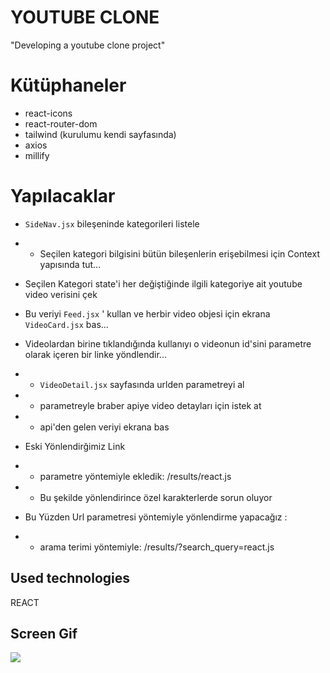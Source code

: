 
<h1> YOUTUBE CLONE </h1>

"Developing a youtube clone project"

# Kütüphaneler

- react-icons
- react-router-dom
- tailwind (kurulumu kendi sayfasında)
- axios
- millify

# Yapılacaklar

- `SideNav.jsx` bileşeninde kategorileri listele
- - Seçilen kategori bilgisini bütün bileşenlerin erişebilmesi için Context yapısında tut...

- Seçilen Kategori state'i her değiştiğinde ilgili kategoriye ait youtube video verisini çek
- Bu veriyi `Feed.jsx` ' kullan ve herbir video objesi için ekrana `VideoCard.jsx` bas...

- Videolardan birine tıklandığında kullanıyı o videonun id'sini parametre olarak içeren bir linke yöndlendir...
- - `VideoDetail.jsx` sayfasında urlden parametreyi al
- - parametreyle braber apiye video detayları için istek at
- - api'den gelen veriyi ekrana bas

- Eski Yönlendirğimiz Link
- - parametre yöntemiyle ekledik:
    /results/react.js
- - Bu şekilde yönlendirince özel karakterlerde sorun oluyor

- Bu Yüzden Url parametresi yöntemiyle yönlendirme yapacağız :
- - arama terimi yöntemiyle:
    /results/?search_query=react.js


<h2> Used technologies </h2>

REACT

<h2> Screen Gif </h2>

![](ekran.gif)